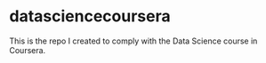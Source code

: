 # datasciencecoursera
This is the repo I created to comply with the Data Science course in Coursera.
